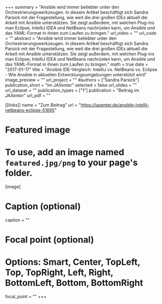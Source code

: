 +++
summary = "Ansible wird immer beliebter unter den Orchestrierungswerkzeugen. In diesem Artikel beschäftigt sich Sandra Parsick mit der Fragestellung, wie weit die drei großen IDEs aktuell die Arbeit mit Ansible unterstützen. Sie zeigt außerdem, mit welchen Plug-ins man Eclipse, IntelliJ IDEA und NetBeans nachrüsten kann, um Ansible und das YAML-Format in ihnen zum Laufen zu bringen."
url_video = ""
url_code = ""
abstract = "Ansible wird immer beliebter unter den Orchestrierungswerkzeugen. In diesem Artikel beschäftigt sich Sandra Parsick mit der Fragestellung, wie weit die drei großen IDEs aktuell die Arbeit mit Ansible unterstützen. Sie zeigt außerdem, mit welchen Plug-ins man Eclipse, IntelliJ IDEA und NetBeans nachrüsten kann, um Ansible und das YAML-Format in ihnen zum Laufen zu bringen."
math = true
date = "2017-01-17"
title = "Ansible IDE-Vergleich: IntelliJ vs. NetBeans vs. Eclipse - Wie Ansible in aktuellen Entwicklungsumgebungen unterstützt wird"
image_preview = ""
url_project = ""
#authors = ["Sandra Parsick"]
publication_short = "Im *JAXenter*"
selected = false
url_slides = ""
url_dataset = ""
publication_types = ["1"]
publication = "Beitrag im *JAXenter*"
url_pdf = ""


[[links]]
name = "Zum Beitrag"
url = "https://jaxenter.de/ansible-intellij-netbeans-eclipse-51695"

# Featured image
# To use, add an image named `featured.jpg/png` to your page's folder.
[image]
# Caption (optional)
caption = ""

# Focal point (optional)
# Options: Smart, Center, TopLeft, Top, TopRight, Left, Right, BottomLeft, Bottom, BottomRight
focal_point = ""
+++
